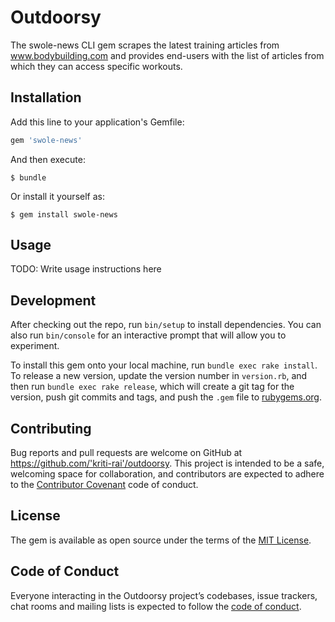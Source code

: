 # Outdoorsy
The swole-news CLI gem scrapes the latest training articles from www.bodybuilding.com and provides end-users with the list of articles from which they can access specific workouts.


## Installation

Add this line to your application's Gemfile:

```ruby
gem 'swole-news'
```

And then execute:

    $ bundle

Or install it yourself as:

    $ gem install swole-news

## Usage

TODO: Write usage instructions here

## Development

After checking out the repo, run `bin/setup` to install dependencies. You can also run `bin/console` for an interactive prompt that will allow you to experiment.

To install this gem onto your local machine, run `bundle exec rake install`. To release a new version, update the version number in `version.rb`, and then run `bundle exec rake release`, which will create a git tag for the version, push git commits and tags, and push the `.gem` file to [rubygems.org](https://rubygems.org).

## Contributing

Bug reports and pull requests are welcome on GitHub at https://github.com/'kriti-rai'/outdoorsy. This project is intended to be a safe, welcoming space for collaboration, and contributors are expected to adhere to the [Contributor Covenant](http://contributor-covenant.org) code of conduct.

## License

The gem is available as open source under the terms of the [MIT License](https://opensource.org/licenses/MIT).

## Code of Conduct

Everyone interacting in the Outdoorsy project’s codebases, issue trackers, chat rooms and mailing lists is expected to follow the [code of conduct](https://github.com/'kriti-rai'/outdoorsy/blob/master/CODE_OF_CONDUCT.md).
